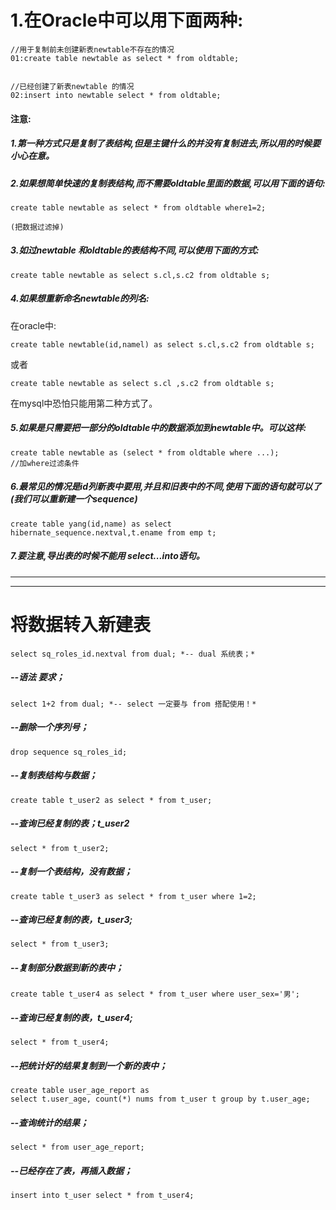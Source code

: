 # 1.在Oracle中可以用下面两种:

```
//用于复制前未创建新表newtable不存在的情况
01:create table newtable as select * from oldtable;


//已经创建了新表newtable 的情况
02:insert into newtable select * from oldtable;
```

#### 注意:

##### 1.第一种方式只是复制了表结构,但是主键什么的并没有复制进去,所以用的时候要小心在意。

##### 2.如果想简单快速的复制表结构,而不需要oldtable里面的数据,可以用下面的语句:

```
create table newtable as select * from oldtable where1=2;

(把数据过滤掉)
```

##### 3.如过newtable 和oldtable的表结构不同,可以使用下面的方式:

```
create table newtable as select s.cl,s.c2 from oldtable s;
```

##### 4.如果想重新命名newtable的列名:

在oracle中:

```
create table newtable(id,namel) as select s.cl,s.c2 from oldtable s;
```

或者

```
create table newtable as select s.cl ,s.c2 from oldtable s;
```

在mysql中恐怕只能用第二种方式了。

##### 5.如果是只需要把一部分的oldtable中的数据添加到newtable中。可以这样:

```
create table newtable as (select * from oldtable where ...);
//加where过滤条件
```

##### 6.最常见的情况是id列新表中要用,并且和旧表中的不同,使用下面的语句就可以了(我们可以重新建一个sequence)

```
create table yang(id,name) as select hibernate_sequence.nextval,t.ename from emp t;
```



##### 7.要注意,导出表的时候不能用 select...into语句。





----------

--------

# 将数据转入新建表

```
select sq_roles_id.nextval from dual; *-- dual 系统表；*
```



##### *--语法 要求；*

```
select 1+2 from dual; *-- select 一定要与 from 搭配使用！*
```



##### *--删除一个序列号；*

```
drop sequence sq_roles_id;
```



##### *--复制表结构与数据；*

```
create table t_user2 as select * from t_user;
```



##### *--查询已经复制的表；t_user2*

```
select * from t_user2;
```



##### *--复制一个表结构，没有数据；*

```
create table t_user3 as select * from t_user where 1=2;
```



##### *--查询已经复制的表，t_user3;*

```
select * from t_user3;
```



##### *--复制部分数据到新的表中；*

```
create table t_user4 as select * from t_user where user_sex='男';
```



##### *--查询已经复制的表，t_user4;*

```
select * from t_user4;
```



##### *--把统计好的结果复制到一个新的表中；*

```
create table user_age_report as 
select t.user_age, count(*) nums from t_user t group by t.user_age;
```



##### *--查询统计的结果；*

```
select * from user_age_report;
```



##### *--已经存在了表，再插入数据；*

```
insert into t_user select * from t_user4;
```


